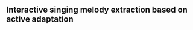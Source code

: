 **Interactive singing melody extraction based on active adaptation**
--------------------------------------------------------------------
